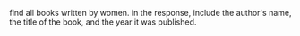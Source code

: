 find all books written by women. in the response, include the author's name, the title of the book, and the year it was published.